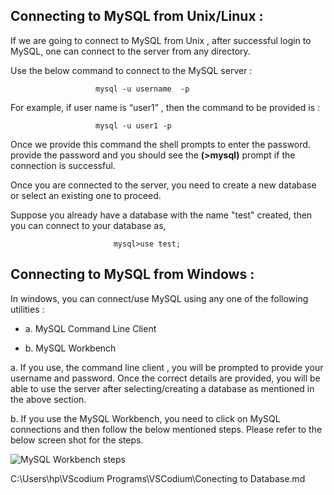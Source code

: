 ## Connecting to MySQL from Unix/Linux :

If we are going to  connect to MySQL from  Unix  , after successful login to MySQL, one can connect to the server from any directory.

Use the below command to connect to the MySQL server :

                       mysql -u username  -p 

For example, if user name is “user1” , then the command to be provided is :

                       mysql -u user1 -p

Once we provide this command the shell prompts to enter the password. provide the password and you should see the **(>mysql)** prompt if the connection is successful.
 

Once you are connected to the server, you need to create a new database or select an existing one to proceed.

Suppose you already have a database with the name "test" created, then you can connect to your database as,

                           mysql>use test;

## Connecting to MySQL from Windows :     

In windows, you can connect/use MySQL using any one of the following utilities :

- a. MySQL Command Line Client

- b. MySQL Workbench

a. If you use, the command line client , you will be prompted to provide your username and password. Once the correct details are provided, you will be able to use the server after selecting/creating a database as mentioned in the above section.

b. If you use the MySQL Workbench, you need to click on MySQL connections and then follow the below mentioned steps. Please refer to the below screen shot for the steps.

![MySQL Workbench steps](https://g91.tcsion.com/per/g91/pub/2030/LX/ckeditor_assets/pictures/2030/3527/image_4162_original.png "MySQL Workbench steps")

C:\Users\hp\VScodium Programs\VSCodium\Conecting to Database.md